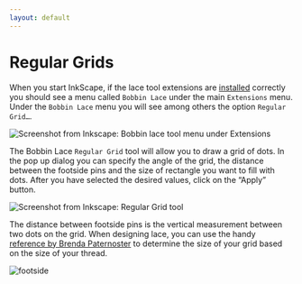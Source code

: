 ```yaml
---
layout: default
---
```

Regular Grids
=============

When you start InkScape, if the lace tool extensions are [installed] correctly you should see a menu called `Bobbin Lace` under the main `Extensions` menu. Under the `Bobbin Lace` menu you will see among others the option `Regular Grid…`.

![Screenshot from Inkscape: Bobbin lace tool menu under Extensions](/inkscape-bobbinlace/regular-images/menu.png)

The Bobbin Lace `Regular Grid` tool will allow you to draw a grid of dots. In the pop up dialog you can specify the angle of the grid, the distance between the footside pins and the size of rectangle you want to fill with dots. After you have selected the desired values, click on the “Apply” button.

![Screenshot from Inkscape: Regular Grid tool](/inkscape-bobbinlace/regular-images/grid.png)

The distance between footside pins is the vertical measurement between two dots on the grid. When designing lace, you can use the handy [reference by Brenda Paternoster] to determine the size of your grid based on the size of your thread.

![footside](/inkscape-bobbinlace/regular-images/footside.png)

[installed]: /inkscape-bobbinlace/
[reference by Brenda Paternoster]: http://paternoster.orpheusweb.co.uk/lace/threadsize/threadsize.html
